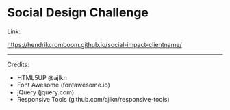 # Social Design Challenge

Link:

https://hendrikcromboom.github.io/social-impact-clientname/

___

Credits:

* HTML5UP @ajlkn
* Font Awesome (fontawesome.io)
* jQuery (jquery.com)
* Responsive Tools (github.com/ajlkn/responsive-tools)